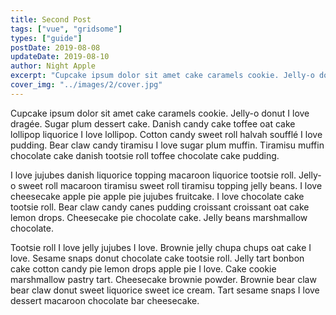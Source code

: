 ```yaml
---
title: Second Post
tags: ["vue", "gridsome"]
types: ["guide"]
postDate: 2019-08-08
updateDate: 2019-08-10
author: Night Apple
excerpt: "Cupcake ipsum dolor sit amet cake caramels cookie. Jelly-o donut I love dragée. Sugar plum dessert cake."
cover_img: "../images/2/cover.jpg"
---
```


Cupcake ipsum dolor sit amet cake caramels cookie. Jelly-o donut I love dragée. Sugar plum dessert cake. Danish candy cake toffee oat cake lollipop liquorice I love lollipop. Cotton candy sweet roll halvah soufflé I love pudding. Bear claw candy tiramisu I love sugar plum muffin. Tiramisu muffin chocolate cake danish tootsie roll toffee chocolate cake pudding.

I love jujubes danish liquorice topping macaroon liquorice tootsie roll. Jelly-o sweet roll macaroon tiramisu sweet roll tiramisu topping jelly beans. I love cheesecake apple pie apple pie jujubes fruitcake. I love chocolate cake tootsie roll. Bear claw candy canes pudding croissant croissant oat cake lemon drops. Cheesecake pie chocolate cake. Jelly beans marshmallow chocolate.

Tootsie roll I love jelly jujubes I love. Brownie jelly chupa chups oat cake I love. Sesame snaps donut chocolate cake tootsie roll. Jelly tart bonbon cake cotton candy pie lemon drops apple pie I love. Cake cookie marshmallow pastry tart. Cheesecake brownie powder. Brownie bear claw bear claw donut sweet liquorice sweet ice cream. Tart sesame snaps I love dessert macaroon chocolate bar cheesecake.
